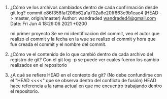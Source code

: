 1. ¿Cómo ve los archivos cambiados dentro de cada confirmación desde git log?
commit e86f358faf208b62a1a702a8e20ff663e9b1eae4 (HEAD -> master, origin/master)
Author: wandraded <wandraded4@gmail.com>
Date:   Fri Jun 4 18:29:06 2021 +0200

    mi primer proyecto
Se ve mi identificacion del commit, veo el autor que realizo el commit y la fecha en la wue se realizo el commit y hora que fue creada el commit y el nombre del commit.
2. ¿Cómo ve el contenido de lo que cambió dentro de cada archivo del registro de git?
Con el git log -p se puede ver cuales fueron los cambio realizados en el repositorio 
3. ¿A qué se refiere HEAD en el contexto de git? (No debe confundirse con el "HEAD <<<<" que se observa dentro del conflicto de fusión)
HEAD hace referencia a la rama actual en que me encuentro trabajando dentro el repositorio.